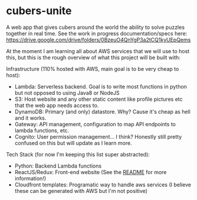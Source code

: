 # cubers-unite
A web app that gives cubers around the world the ability to solve puzzles together in real time.
See the work in progress documentation/specs here: https://drive.google.com/drive/folders/0BzeuO4QnYgP3a2tCQ1kyUEpQems

At the moment I am learning all about AWS services that we will use to host this, but this is the rough overview of what this project will be built with:

Infrastructure (110% hosted with AWS, main goal is to be very cheap to host):
- Lambda: Serverless backend.  Goal is to write most functions in python but not opposed to using Java8 or NodeJS
- S3: Host website and any other static content like profile pictures etc that the web app needs access to.
- DynamoDB: Primary (and only) datastore.  Why? Cause it's cheap as hell and it works.
- Gateway: API management, configuration to map API endpoints to lambda functions, etc.
- Cognito: User permission management... I think?  Honestly still pretty confused on this but will update as I learn more.

Tech Stack (for now I'm keeping this list super abstracted):
- Python: Backend Lambda functions
- ReactJS/Redux: Front-end website (See the [README](https://github.com/JakeRuth/cubers-unite/tree/master/website) for more information!)
- Cloudfront templates: Programatic way to handle aws services (I believe these can be generated with AWS but I'm not positive)
